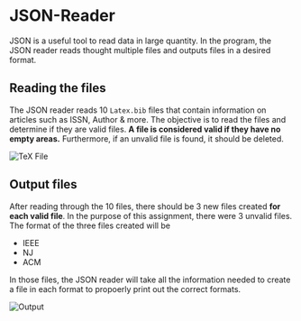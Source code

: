 # JSON-Reader
JSON is a useful tool to read data in large quantity. In the program, the JSON reader reads thought multiple files and outputs files in a desired format. 

## Reading the files
The JSON reader reads 10 `Latex.bib` files that contain information on articles such as ISSN, Author & more. The objective is to read the files and determine if they are valid files. **A file is considered valid if they have no empty areas.** Furthermore, if an unvalid file is found, it should be deleted.

![TeX File](https://im4.ezgif.com/tmp/ezgif-4-91f18407c6.gif)

## Output files
After reading through the 10 files, there should be 3 new files created **for each valid file**. In the purpose of this assignment, there were 3 unvalid files. The format of the three files created will be
- IEEE
- NJ
- ACM

In those files, the JSON reader will take all the information needed to create a file in each format to propoerly print out the correct formats.

![Output](https://im5.ezgif.com/tmp/ezgif-5-363bdffee1.gif)
